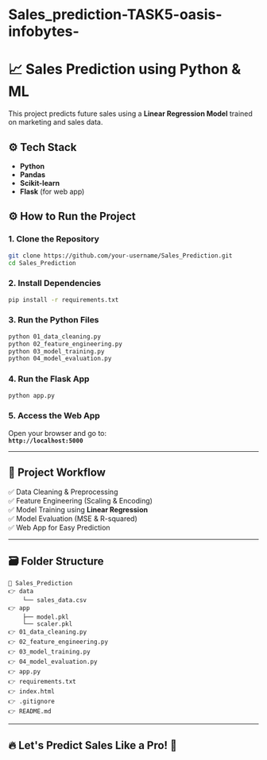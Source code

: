 # Sales_prediction-TASK5-oasis-infobytes-
# 📈 Sales Prediction using Python & ML

This project predicts future sales using a **Linear Regression Model** trained on marketing and sales data.

## ⚙️ Tech Stack
- **Python**
- **Pandas**
- **Scikit-learn**
- **Flask** (for web app)

## ⚙️ How to Run the Project

### 1. Clone the Repository
```bash
git clone https://github.com/your-username/Sales_Prediction.git
cd Sales_Prediction
```

### 2. Install Dependencies
```bash
pip install -r requirements.txt
```

### 3. Run the Python Files
```bash
python 01_data_cleaning.py
python 02_feature_engineering.py
python 03_model_training.py
python 04_model_evaluation.py
```

### 4. Run the Flask App
```bash
python app.py
```

### 5. Access the Web App
Open your browser and go to:  
**`http://localhost:5000`**

---

## 📄 Project Workflow
✅ Data Cleaning & Preprocessing  
✅ Feature Engineering (Scaling & Encoding)  
✅ Model Training using **Linear Regression**  
✅ Model Evaluation (MSE & R-squared)  
✅ Web App for Easy Prediction  

---

## 🗃️ Folder Structure
```
📁 Sales_Prediction
👉 data
    └── sales_data.csv
👉 app
    ├── model.pkl
    └── scaler.pkl
👉 01_data_cleaning.py
👉 02_feature_engineering.py
👉 03_model_training.py
👉 04_model_evaluation.py
👉 app.py
👉 requirements.txt
👉 index.html
👉 .gitignore
👉 README.md
```

---

## 🔥 Let's Predict Sales Like a Pro! 🚀
